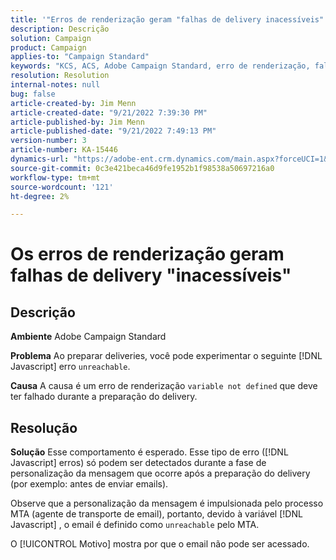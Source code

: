 ```yaml
---
title: '"Erros de renderização geram "falhas de delivery inacessíveis"'
description: Descrição
solution: Campaign
product: Campaign
applies-to: "Campaign Standard"
keywords: "KCS, ACS, Adobe Campaign Standard, erro de renderização, falha inacessível de delivery"
resolution: Resolution
internal-notes: null
bug: false
article-created-by: Jim Menn
article-created-date: "9/21/2022 7:39:30 PM"
article-published-by: Jim Menn
article-published-date: "9/21/2022 7:49:13 PM"
version-number: 3
article-number: KA-15446
dynamics-url: "https://adobe-ent.crm.dynamics.com/main.aspx?forceUCI=1&pagetype=entityrecord&etn=knowledgearticle&id=31bf9718-e539-ed11-9db1-0022480866ad"
source-git-commit: 0c3e421beca46d9fe1952b1f98538a50697216a0
workflow-type: tm+mt
source-wordcount: '121'
ht-degree: 2%

---
```


# Os erros de renderização geram falhas de delivery &quot;inacessíveis&quot;

## Descrição


<b>Ambiente</b>
Adobe Campaign Standard

<b>Problema</b>
Ao preparar deliveries, você pode experimentar o seguinte [!DNL Javascript] erro `unreachable`.

<b>Causa</b>
A causa é um erro de renderização `variable not defined` que deve ter falhado durante a preparação do delivery.


## Resolução


<b>Solução</b>
Esse comportamento é esperado. Esse tipo de erro ([!DNL Javascript] erros) só podem ser detectados durante a fase de personalização da mensagem que ocorre após a preparação do delivery (por exemplo: antes de enviar emails).

Observe que a personalização da mensagem é impulsionada pelo processo MTA (agente de transporte de email), portanto, devido à variável [!DNL Javascript] , o email é definido como `unreachable` pelo MTA.

O [!UICONTROL Motivo] mostra por que o email não pode ser acessado.
